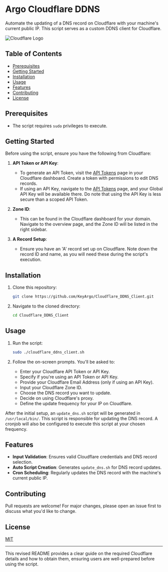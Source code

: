 # Argo Cloudflare DDNS

Automate the updating of a DNS record on Cloudflare with your machine's current public IP. This script serves as a custom DDNS client for Cloudflare.

![Cloudflare Logo](https://www.cloudflare.com/img/cf-facebook-card.png)

## Table of Contents

* [Prerequisites](#prerequisites)
* [Getting Started](#getting-started)
* [Installation](#installation)
* [Usage](#usage)
* [Features](#features)
* [Contributing](#contributing)
* [License](#license)

## Prerequisites

* The script requires `sudo` privileges to execute.

## Getting Started

Before using the script, ensure you have the following from Cloudflare:

1. **API Token or API Key**:
    
    * To generate an API Token, visit the [API Tokens](https://dash.cloudflare.com/profile/api-tokens) page in your Cloudflare dashboard. Create a token with permissions to edit DNS records.
    * If using an API Key, navigate to the [API Tokens](https://dash.cloudflare.com/profile/api-tokens) page, and your Global API Key will be available there. Do note that using the API Key is less secure than a scoped API Token.
2. **Zone ID**:
    
    * This can be found in the Cloudflare dashboard for your domain. Navigate to the overview page, and the Zone ID will be listed in the right sidebar.
3. **A Record Setup**:
    
    * Ensure you have an 'A' record set up on Cloudflare. Note down the record ID and name, as you will need these during the script's execution.

## Installation

1. Clone this repository:
    
    ```bash
    git clone https://github.com/KeyArgo/Cloudflare_DDNS_Client.git
    ```
    
2. Navigate to the cloned directory:
    
    ```bash
    cd Cloudflare_DDNS_Client
    ```
    

## Usage

1. Run the script:
    
    ```bash
    sudo ./cloudflare_ddns_client.sh
    ```
    
2. Follow the on-screen prompts. You'll be asked to:
    * Enter your Cloudflare API Token or API Key.
    * Specify if you're using an API Token or API Key.
    * Provide your Cloudflare Email Address (only if using an API Key).
    * Input your Cloudflare Zone ID.
    * Choose the DNS record you want to update.
    * Decide on using Cloudflare's proxy.
    * Define the update frequency for your IP on Cloudflare.

After the initial setup, an `update_dns.sh` script will be generated in `/usr/local/bin/`. This script is responsible for updating the DNS record. A cronjob will also be configured to execute this script at your chosen frequency.

## Features

* **Input Validation**: Ensures valid Cloudflare credentials and DNS record selection.
* **Auto Script Creation**: Generates `update_dns.sh` for DNS record updates.
* **Cron Scheduling**: Regularly updates the DNS record with the machine's current public IP.

## Contributing

Pull requests are welcome! For major changes, please open an issue first to discuss what you'd like to change.

## License

[MIT](https://choosealicense.com/licenses/mit/)

* * *

This revised README provides a clear guide on the required Cloudflare details and how to obtain them, ensuring users are well-prepared before using the script.
